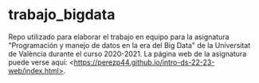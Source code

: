 # trabajo_bigdata
Repo utilizado para elaborar el trabajo en equipo para la asignatura "Programación y manejo de datos en la era del Big Data" de la Universitat de València durante el curso 2020-2021. La página web de la asignatura puede verse aquí: &lt;https://perezp44.github.io/intro-ds-22-23-web/index.html>. 

